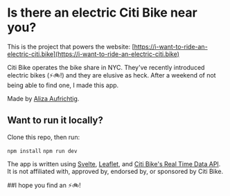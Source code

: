 # Is there an electric Citi Bike near you?

This is the project that powers the website: [https://i-want-to-ride-an-electric-citi.bike](https://i-want-to-ride-an-electric-citi.bike)

Citi Bike operates the bike share in NYC. They've recently introduced electric bikes (⚡️🚲!)  and they are elusive as heck. After a weekend of not being able to find one, I made this app.

Made by [Aliza Aufrichtig](https://www.twitter.com/alizauf).

## Want to run it locally?

Clone this repo, then run:

`npm install`
`npm run dev`

The app is written using [Svelte](https://github.com/sveltejs/svelte), [Leaflet](https://leafletjs.com/), and [Citi Bike's Real Time Data API](https://www.citibikenyc.com/system-data). It is not affiliated with, approved by, endorsed by, or sponsored by Citi Bike. 

##I hope you find an ⚡️🚲!
